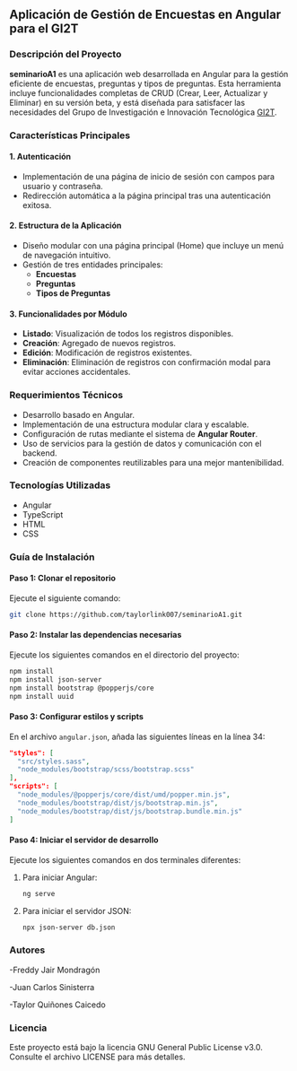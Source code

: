 ## Aplicación de Gestión de Encuestas en Angular para el GI2T

### Descripción del Proyecto
**seminarioA1** es una aplicación web desarrollada en Angular para la gestión eficiente de encuestas, preguntas y tipos de preguntas. Esta herramienta incluye funcionalidades completas de CRUD (Crear, Leer, Actualizar y Eliminar) en su versión beta, y está diseñada para satisfacer las necesidades del Grupo de Investigación e Innovación Tecnológica [GI2T](https://gi2t.org/inicio).

### Características Principales

#### 1. Autenticación
- Implementación de una página de inicio de sesión con campos para usuario y contraseña.
- Redirección automática a la página principal tras una autenticación exitosa.

#### 2. Estructura de la Aplicación
- Diseño modular con una página principal (Home) que incluye un menú de navegación intuitivo.
- Gestión de tres entidades principales:
  - **Encuestas**
  - **Preguntas**
  - **Tipos de Preguntas**

#### 3. Funcionalidades por Módulo
- **Listado**: Visualización de todos los registros disponibles.
- **Creación**: Agregado de nuevos registros.
- **Edición**: Modificación de registros existentes.
- **Eliminación**: Eliminación de registros con confirmación modal para evitar acciones accidentales.

### Requerimientos Técnicos
- Desarrollo basado en Angular.
- Implementación de una estructura modular clara y escalable.
- Configuración de rutas mediante el sistema de **Angular Router**.
- Uso de servicios para la gestión de datos y comunicación con el backend.
- Creación de componentes reutilizables para una mejor mantenibilidad.

### Tecnologías Utilizadas
- Angular
- TypeScript
- HTML
- CSS

### Guía de Instalación

#### Paso 1: Clonar el repositorio
Ejecute el siguiente comando:
```bash
git clone https://github.com/taylorlink007/seminarioA1.git
```

#### Paso 2: Instalar las dependencias necesarias
Ejecute los siguientes comandos en el directorio del proyecto:
```bash
npm install
npm install json-server
npm install bootstrap @popperjs/core
npm install uuid
```

#### Paso 3: Configurar estilos y scripts
En el archivo `angular.json`, añada las siguientes líneas en la línea 34:
```json
"styles": [
  "src/styles.sass",
  "node_modules/bootstrap/scss/bootstrap.scss"
],
"scripts": [
  "node_modules/@popperjs/core/dist/umd/popper.min.js",
  "node_modules/bootstrap/dist/js/bootstrap.min.js",
  "node_modules/bootstrap/dist/js/bootstrap.bundle.min.js"
]
```

#### Paso 4: Iniciar el servidor de desarrollo
Ejecute los siguientes comandos en dos terminales diferentes:
1. Para iniciar Angular:
   ```bash
   ng serve
   ```
2. Para iniciar el servidor JSON:
   ```bash
   npx json-server db.json
   ```

### Autores
-Freddy Jair Mondragón

-Juan Carlos Sinisterra

-Taylor Quiñones Caicedo

### Licencia
Este proyecto está bajo la licencia GNU General Public License v3.0. Consulte el archivo LICENSE para más detalles.

